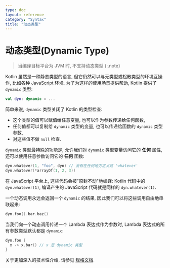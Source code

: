 ```yaml
---
type: doc
layout: reference
category: "Syntax"
title: "动态类型"
---
```


# 动态类型(Dynamic Type)

> 当编译目标平台为 JVM 时, 不支持动态类型 
{:.note}

Kotlin 虽然是一种静态类型的语言, 但它仍然可以与无类型或松散类型的环境互操作, 比如各种 JavaScript 环境. 为了为这样的使用场景提供帮助, Kotlin 提供了 `dynamic` 类型:

``` kotlin
val dyn: dynamic = ...
```

简单来说, `dynamic` 类型关闭了 Kotlin 的类型检查:

  - 这个类型的值可以赋值给任意变量, 也可以作为参数传递给任何函数,
  - 任何值都可以复制给 `dynamic` 类型的变量, 也可以传递给函数的 `dynamic` 类型参数,
  - 对这些值不做 `null` 检查.

`dynamic` 类型最特殊的功能是, 允许我们对 `dynamic` 类型变量访问它的 **任何** 属性, 还可以使用任意参数访问它的 **任何** 函数:

``` kotlin
dyn.whatever(1, "foo", dyn) // 没有在任何地方定义过 'whatever'
dyn.whatever(*arrayOf(1, 2, 3))
```

在 JavaScript 平台上, 这些代码会被"原封不动"地编译: Kotlin 代码中的 `dyn.whatever(1)`, 编译产生的 JavaScript 代码就是同样的 `dyn.whatever(1)`.

一个动态调用永远会返回一个 `dynamic` 的结果, 因此我们可以将这些调用自由地串联起来:

``` kotlin
dyn.foo().bar.baz()
```

当我们向一个动态调用传递一个 Lambda 表达式作为参数时, Lambda 表达式的所有参数类型默认都是 `dynamic`:

``` kotlin
dyn.foo {
  x -> x.bar() // x 是 dynamic 类型
}
```

关于更加深入的技术性介绍, 请参见 [规格文档](https://github.com/JetBrains/kotlin/blob/master/spec-docs/dynamic-types.md).


